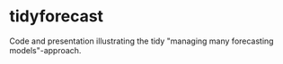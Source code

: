 # tidyforecast
Code and presentation illustrating the tidy "managing many forecasting models"-approach.
